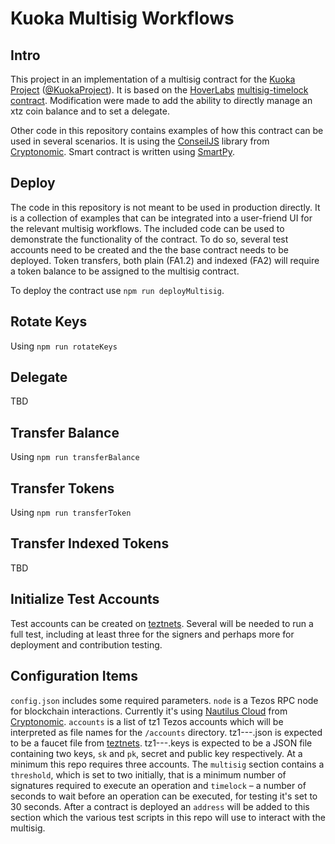 # Kuoka Multisig Workflows

## Intro

This project in an implementation of a multisig contract for the [Kuoka Project](https://kuoka.org/) ([@KuokaProject](https://twitter.com/KuokaProject)). It is based on the [HoverLabs](https://twitter.com/HoverEng) [multisig-timelock contract](https://github.com/Hover-Labs/multisig-timelock). Modification were made to add the ability to directly manage an xtz coin balance and to set a delegate.

Other code in this repository contains examples of how this contract can be used in several scenarios. It is using the [ConseilJS](https://www.npmjs.com/package/conseiljs) library from [Cryptonomic](https://github.com/Cryptonomic/ConseilJS). Smart contract is written using [SmartPy](https://smartpy.io/ide).

## Deploy

The code in this repository is not meant to be used in production directly. It is a collection of examples that can be integrated into a user-friend UI for the relevant multisig workflows. The included code can be used to demonstrate the functionality of the contract. To do so, several test accounts need to be created and the the base contract needs to be deployed. Token transfers, both plain (FA1.2) and indexed (FA2) will require a token balance to be assigned to the multisig contract.

To deploy the contract use `npm run deployMultisig`.

## Rotate Keys

Using `npm run rotateKeys`

## Delegate

TBD

## Transfer Balance

Using `npm run transferBalance`

## Transfer Tokens

Using `npm run transferToken`

## Transfer Indexed Tokens

TBD

## Initialize Test Accounts

Test accounts can be created on [teztnets](https://teztnets.xyz/). Several will be needed to run a full test, including at least three for the signers and perhaps more for deployment and contribution testing.

## Configuration Items

`config.json` includes some required parameters. `node` is a Tezos RPC node for blockchain interactions. Currently it's using [Nautilus Cloud](https://nautilus.cloud/) from [Cryptonomic](https://twitter.com/CryptonomicTech). `accounts` is a list of tz1 Tezos accounts which will be interpreted as file names for the `/accounts` directory. tz1---.json is expected to be a faucet file from [teztnets](https://teztnets.xyz/). tz1---.keys is expected to be a JSON file containing two keys, `sk` and `pk`, secret and public key respectively. At a minimum this repo requires three accounts. The `multisig` section contains a `threshold`, which is set to two initially, that is a minimum number of signatures required to execute an operation and `timelock` – a number of seconds to wait before an operation can be executed, for testing it's set to 30 seconds. After a contract is deployed an `address` will be added to this section which the various test scripts in this repo will use to interact with the multisig.
